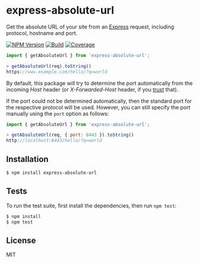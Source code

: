 # express-absolute-url

Get the absolute URL of your site from an [Express](https://expressjs.com)
request, including protocol, hostname and port.

[![NPM Version][npm-image]][npm-url]
[![Build][github-actions-image]][github-actions-url]
[![Coverage][codecov-image]][codecov-url]

```js
import { getAbsoluteUrl } from 'express-absolute-url';

> getAbsoluteUrl(req).toString()
https://www.example.com/hello/?q=world
```

By default, this package will try to determine the port automatically from
the incoming _Host_ header (or _X-Forwarded-Host_ header, if you
[trust](http://expressjs.com/en/guide/behind-proxies.html) that).

If the port could not be determined automatically, then the standard port for
the respective protocol will be used. However, you can still specify the port
manually using the `port` option as follows:

```js
import { getAbsoluteUrl } from 'express-absolute-url';

> getAbsoluteUrl(req, { port: 8443 }).toString()
http://localhost:8443/hello/?q=world
```

## Installation

```bash
$ npm install express-absolute-url
```

## Tests

To run the test suite, first install the dependencies, then run `npm test`:

```bash
$ npm install
$ npm test
```

## License

MIT

[npm-image]: https://img.shields.io/npm/v/express-absolute-url.svg
[npm-url]: https://npmjs.org/package/express-absolute-url
[github-actions-image]: https://github.com/mkai/express-absolute-url/workflows/Test/badge.svg?branch=master&event=push
[github-actions-url]: https://github.com/mkai/express-absolute-url/actions?query=branch%3Amaster+event%3Apush
[codecov-image]: https://codecov.io/gh/mkai/express-absolute-url/branch/master/graph/badge.svg
[codecov-url]: https://codecov.io/gh/mkai/express-absolute-url
